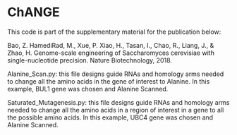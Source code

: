 # ChANGE
This code is part of the supplementary material for the publication below:

Bao, Z. HamediRad, M., Xue, P. Xiao, H., Tasan, I., Chao, R., Liang, J., & Zhao, H. Genome-scale engineering of Saccharomyces cerevisiae with single-nucleotide precision. Nature Biotechnology, 2018.

Alanine_Scan.py: this file designs guide RNAs and homology arms needed to change all the amino acids in the gene of interest to Alanine. In this example, BUL1 gene was chosen and Alanine Scanned.

Saturated_Mutagenesis.py: this file designs guide RNAs and homology arms needed to change all the amino acids in a region of interest in a gene to all the possible amino acids. In this example, UBC4 gene was chosen and Alanine Scanned.


